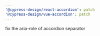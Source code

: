 ```yaml
---
'@cypress-design/react-accordion': patch
'@cypress-design/vue-accordion': patch
---
```


fix the aria-role of accordion separator
